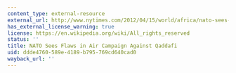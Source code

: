 ```yaml
---
content_type: external-resource
external_url: http://www.nytimes.com/2012/04/15/world/africa/nato-sees-flaws-in-air-campaign-against-qaddafi.html?pagewanted=all&_r=0
has_external_license_warning: true
license: https://en.wikipedia.org/wiki/All_rights_reserved
status: ''
title: NATO Sees Flaws in Air Campaign Against Qaddafi
uid: ddde4760-589e-4189-b795-769cd640cad0
wayback_url: ''
---
```

